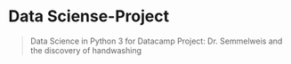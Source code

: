 # Data Sciense-Project

> Data Science in Python 3 for Datacamp
Project: Dr. Semmelweis and the discovery of handwashing
